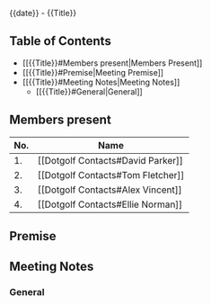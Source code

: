 {{date}} - {{Title}}

## Table of Contents 
- [[{{Title}}#Members present|Members Present]]
- [[{{Title}}#Premise|Meeting Premise]]
- [[{{Title}}#Meeting Notes|Meeting Notes]]
	- [[{{Title}}#General|General]]


## Members present
| No.  | Name | 
| ----  | ----- |
| 1.  | [[Dotgolf Contacts#David Parker]] | 
| 2.  | [[Dotgolf Contacts#Tom Fletcher]] | 
| 3.  | [[Dotgolf Contacts#Alex Vincent]] | 
| 4.  | [[Dotgolf Contacts#Ellie Norman]] | 


## Premise


## Meeting Notes

### General